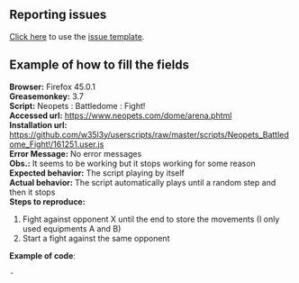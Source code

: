 ## Reporting issues

[Click here](../../issues/new?title=Briefly%20describe%20your%20issue%20here...) to use the [issue template](ISSUE_TEMPLATE.md).

## Example of how to fill the fields

**Browser:** Firefox 45.0.1<br />
**Greasemonkey:** 3.7<br />
**Script:** Neopets : Battledome : Fight!<br />
**Accessed url:** https://www.neopets.com/dome/arena.phtml<br />
**Installation url:** https://github.com/w35l3y/userscripts/raw/master/scripts/Neopets_Battledome_Fight!/161251.user.js<br />
**Error Message:** No error messages<br />
**Obs.:** It seems to be working but it stops working for some reason<br />
**Expected behavior:** The script playing by itself<br />
**Actual behavior:** The script automatically plays until a random step and then it stops<br />
**Steps to reproduce:**<br />

1.  Fight against opponent X until the end to store the movements (I only used equipments A and B)
2.  Start a fight against the same opponent

**Example of code**:

<pre>-</pre>
